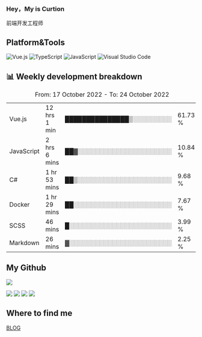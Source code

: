 ### Hey，My is Curtion
前端开发工程师
## Platform&Tools

![Vue.js](https://img.shields.io/badge/-Vue.js-4FC08D?style=flat-square&logo=Vue.js&logoColor=white)
![TypeScript](https://img.shields.io/badge/-TypeScript-007ACC?style=flat-square&logo=typescript&logoColor=white)
![JavaScript](https://img.shields.io/badge/-JavaScript-F7DF1E?style=flat-square&logo=javascript&logoColor=black)
![Visual Studio Code](https://img.shields.io/badge/-VSCode-007ACC?style=flat-square&logo=Visual-Studio-Code&logoColor=white)

## 📊 Weekly development breakdown

<!--START_SECTION:waka-->

<table><caption>From: 17 October 2022 - To: 24 October 2022</caption><tr><td>Vue.js</td><td>12 hrs 1 min</td><td>███████████████▒░░░░░░░░░</td><td>61.73 %</td></tr><tr><td>JavaScript</td><td>2 hrs 6 mins</td><td>██▓░░░░░░░░░░░░░░░░░░░░░░</td><td>10.84 %</td></tr><tr><td>C#</td><td>1 hr 53 mins</td><td>██▒░░░░░░░░░░░░░░░░░░░░░░</td><td>9.68 %</td></tr><tr><td>Docker</td><td>1 hr 29 mins</td><td>██░░░░░░░░░░░░░░░░░░░░░░░</td><td>7.67 %</td></tr><tr><td>SCSS</td><td>46 mins</td><td>█░░░░░░░░░░░░░░░░░░░░░░░░</td><td>3.99 %</td></tr><tr><td>Markdown</td><td>26 mins</td><td>▓░░░░░░░░░░░░░░░░░░░░░░░░</td><td>2.25 %</td></tr></table>

<!--END_SECTION:waka-->

## My Github

![](http://github-profile-summary-cards.vercel.app/api/cards/profile-details?username=curtion&theme=nord_bright)

![](http://github-profile-summary-cards.vercel.app/api/cards/stats?username=curtion&theme=nord_bright)
![](http://github-profile-summary-cards.vercel.app/api/cards/productive-time?username=curtion&theme=nord_bright&utcOffset=8)
![](http://github-profile-summary-cards.vercel.app/api/cards/repos-per-language?username=curtion&theme=nord_bright)
![](http://github-profile-summary-cards.vercel.app/api/cards/most-commit-language?username=curtion&theme=nord_bright)

## Where to find me

[BLOG](https://blog.3gxk.net)
